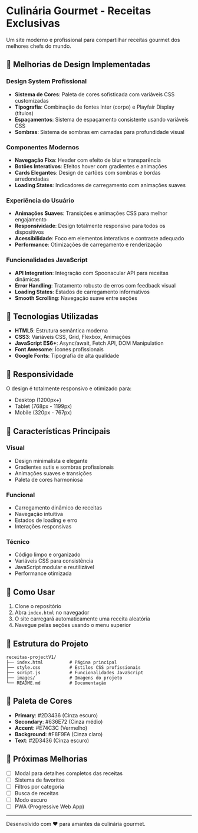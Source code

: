 # Culinária Gourmet - Receitas Exclusivas

Um site moderno e profissional para compartilhar receitas gourmet dos melhores chefs do mundo.

## 🎨 Melhorias de Design Implementadas

### Design System Profissional
- **Sistema de Cores**: Paleta de cores sofisticada com variáveis CSS customizadas
- **Tipografia**: Combinação de fontes Inter (corpo) e Playfair Display (títulos)
- **Espaçamentos**: Sistema de espaçamento consistente usando variáveis CSS
- **Sombras**: Sistema de sombras em camadas para profundidade visual

### Componentes Modernos
- **Navegação Fixa**: Header com efeito de blur e transparência
- **Botões Interativos**: Efeitos hover com gradientes e animações
- **Cards Elegantes**: Design de cartões com sombras e bordas arredondadas
- **Loading States**: Indicadores de carregamento com animações suaves

### Experiência do Usuário
- **Animações Suaves**: Transições e animações CSS para melhor engajamento
- **Responsividade**: Design totalmente responsivo para todos os dispositivos
- **Acessibilidade**: Foco em elementos interativos e contraste adequado
- **Performance**: Otimizações de carregamento e renderização

### Funcionalidades JavaScript
- **API Integration**: Integração com Spoonacular API para receitas dinâmicas
- **Error Handling**: Tratamento robusto de erros com feedback visual
- **Loading States**: Estados de carregamento informativos
- **Smooth Scrolling**: Navegação suave entre seções

## 🚀 Tecnologias Utilizadas

- **HTML5**: Estrutura semântica moderna
- **CSS3**: Variáveis CSS, Grid, Flexbox, Animações
- **JavaScript ES6+**: Async/await, Fetch API, DOM Manipulation
- **Font Awesome**: Ícones profissionais
- **Google Fonts**: Tipografia de alta qualidade

## 📱 Responsividade

O design é totalmente responsivo e otimizado para:
- Desktop (1200px+)
- Tablet (768px - 1199px)
- Mobile (320px - 767px)

## 🎯 Características Principais

### Visual
- Design minimalista e elegante
- Gradientes sutis e sombras profissionais
- Animações suaves e transições
- Paleta de cores harmoniosa

### Funcional
- Carregamento dinâmico de receitas
- Navegação intuitiva
- Estados de loading e erro
- Interações responsivas

### Técnico
- Código limpo e organizado
- Variáveis CSS para consistência
- JavaScript modular e reutilizável
- Performance otimizada

## 🔧 Como Usar

1. Clone o repositório
2. Abra `index.html` no navegador
3. O site carregará automaticamente uma receita aleatória
4. Navegue pelas seções usando o menu superior

## 📝 Estrutura do Projeto

```
receitas-projectV1/
├── index.html          # Página principal
├── style.css           # Estilos CSS profissionais
├── script.js           # Funcionalidades JavaScript
├── images/             # Imagens do projeto
└── README.md           # Documentação
```

## 🎨 Paleta de Cores

- **Primary**: #2D3436 (Cinza escuro)
- **Secondary**: #636E72 (Cinza médio)
- **Accent**: #E74C3C (Vermelho)
- **Background**: #F8F9FA (Cinza claro)
- **Text**: #2D3436 (Cinza escuro)

## 🔮 Próximas Melhorias

- [ ] Modal para detalhes completos das receitas
- [ ] Sistema de favoritos
- [ ] Filtros por categoria
- [ ] Busca de receitas
- [ ] Modo escuro
- [ ] PWA (Progressive Web App)

---

Desenvolvido com ❤️ para amantes da culinária gourmet.
